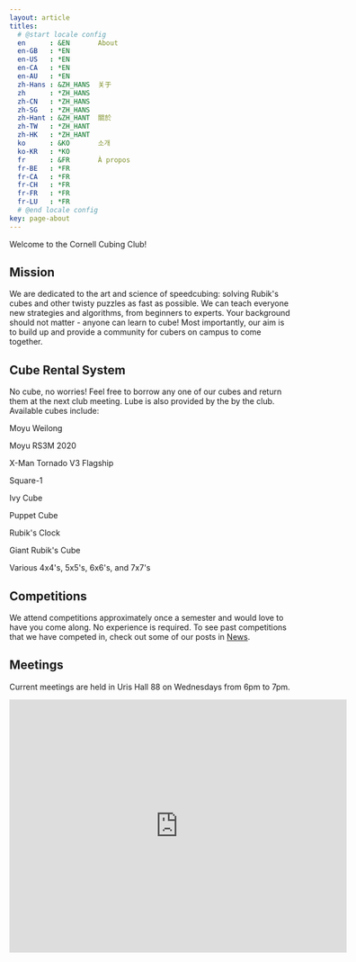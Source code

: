 ```yaml
---
layout: article
titles:
  # @start locale config
  en      : &EN       About
  en-GB   : *EN
  en-US   : *EN
  en-CA   : *EN
  en-AU   : *EN
  zh-Hans : &ZH_HANS  关于
  zh      : *ZH_HANS
  zh-CN   : *ZH_HANS
  zh-SG   : *ZH_HANS
  zh-Hant : &ZH_HANT  關於
  zh-TW   : *ZH_HANT
  zh-HK   : *ZH_HANT
  ko      : &KO       소개
  ko-KR   : *KO
  fr      : &FR       À propos
  fr-BE   : *FR
  fr-CA   : *FR
  fr-CH   : *FR
  fr-FR   : *FR
  fr-LU   : *FR
  # @end locale config
key: page-about
---
```


Welcome to the Cornell Cubing Club!

## Mission

We are dedicated to the art and science of speedcubing: solving Rubik's cubes and other twisty puzzles as fast as possible. We can teach everyone new strategies and algorithms, from beginners to experts. Your background should not matter - anyone can learn to cube! Most importantly, our aim is to build up and provide a community for cubers on campus to come together.

## Cube Rental System

No cube, no worries! Feel free to borrow any one of our cubes and return them at the next club meeting. Lube is also provided by the by the club. Available cubes include: 

Moyu Weilong

Moyu RS3M 2020

X-Man Tornado V3 Flagship

Square-1

Ivy Cube

Puppet Cube

Rubik's Clock

Giant Rubik's Cube

Various 4x4's, 5x5's, 6x6's, and 7x7's

## Competitions

We attend competitions approximately once a semester and would love to have you come along. No experience is required. To see past competitions that we have competed in, check out some of our posts in [News](/news.html).

## Meetings

Current meetings are held in Uris Hall 88 on Wednesdays from 6pm to 7pm.

<iframe src="https://www.google.com/maps/embed?pb=!1m18!1m12!1m3!1d2944.07333356254!2d-76.48503322267217!3d42.447455771184785!2m3!1f0!2f0!3f0!3m2!1i1024!2i768!4f13.1!3m3!1m2!1s0x89d0818aff0be151%3A0x57871cfa39e13680!2sUris%20Hall!5e0!3m2!1sen!2sus!4v1690266545118!5m2!1sen!2sus" width="600" height="450" style="border:0;" allowfullscreen="" loading="lazy" referrerpolicy="no-referrer-when-downgrade"></iframe>